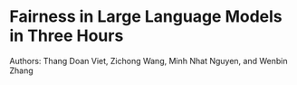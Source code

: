 # Fairness in Large Language Models in Three Hours

Authors: Thang Doan Viet, Zichong Wang, Minh Nhat Nguyen, and Wenbin Zhang